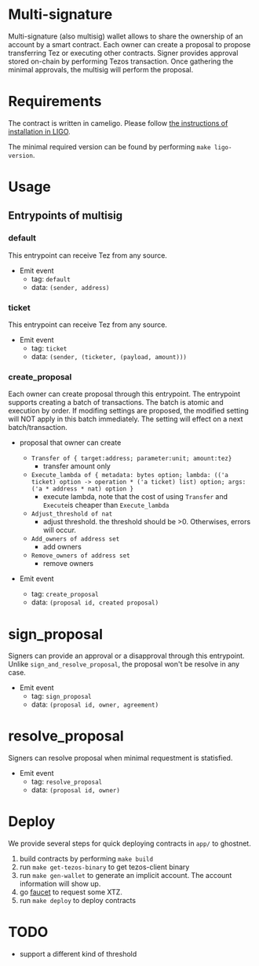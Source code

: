 # Multi-signature
Multi-signature (also multisig) wallet allows to share the ownership of an account by a smart contract. Each owner can create a proposal to propose transferring Tez or executing other contracts. Signer provides approval stored on-chain by performing Tezos transaction. Once gathering the minimal approvals, the multisig will perform the proposal.

# Requirements
The contract is written in cameligo. Please follow [the instructions of installation in LIGO](https://ligolang.org/docs/intro/introduction?lang=cameligo).

The minimal required version can be found by performing `make ligo-version`.

# Usage
## Entrypoints of multisig

### default
This entrypoint can receive Tez from any source.
- Emit event
  - tag: `default`
  - data: `(sender, address)`

### ticket
This entrypoint can receive Tez from any source.
- Emit event
  - tag: `ticket`
  - data: `(sender, (ticketer, (payload, amount)))`

### create_proposal
Each owner can create proposal through this entrypoint. The entrypoint supports creating a batch of transactions. The batch is atomic and execution by order. If modifing settings are proposed, the modified setting will NOT apply in this batch immediately. The setting will effect on a next batch/transaction.

- proposal that owner can create
  - `Transfer of { target:address; parameter:unit; amount:tez}`
     - transfer amount only
  - `Execute_lambda of { metadata: bytes option; lambda: (('a ticket) option -> operation * ('a ticket) list) option; args: ('a * address * nat) option }`
     - execute lambda, note that the cost of using `Transfer` and `Execute`is cheaper than `Execute_lambda`
  - `Adjust_threshold of nat`
     - adjust threshold. the threshold should be >0. Otherwises, errors will occur.
  - `Add_owners of address set`
     - add owners
  - `Remove_owners of address set`
     - remove owners

- Emit event
  - tag: `create_proposal`
  - data: `(proposal id, created proposal)`

# sign_proposal
Signers can provide an approval or a disapproval through this entrypoint. Unlike `sign_and_resolve_proposal`, the proposal won't be resolve in any case.

- Emit event
  - tag: `sign_proposal`
  - data: `(proposal id, owner, agreement)`

# resolve_proposal
Signers can resolve proposal when minimal requestment is statisfied.

- Emit event
  - tag: `resolve_proposal`
  - data: `(proposal id, owner)`

# Deploy
We provide several steps for quick deploying contracts in `app/` to ghostnet.

1. build contracts by performing `make build`
1. run `make get-tezos-binary` to get tezos-client binary
1. run `make gen-wallet` to generate an implicit account. The account information will show up.
1. go [faucet](https://faucet.marigold.dev/) to request some XTZ.
1. run `make deploy` to deploy contracts

# TODO
- support a different kind of threshold
